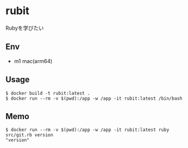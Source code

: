 # rubit
Rubyを学びたい

## Env

* m1 mac(arm64)

## Usage

```
$ docker build -t rubit:latest .
$ docker run --rm -v $(pwd):/app -w /app -it rubit:latest /bin/bash
```

## Memo

```
$ docker run --rm -v $(pwd):/app -w /app -it rubit:latest ruby src/git.rb version
"version"
```

